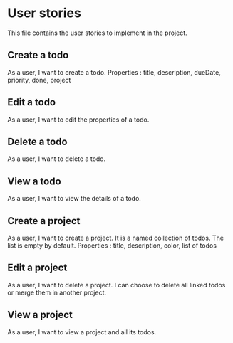 # User stories

This file contains the user stories to implement in the project.

## Create a todo
As a user, I want to create a todo.
Properties : title, description, dueDate, priority, done, project

## Edit a todo
As a user, I want to edit the properties of a todo.

## Delete a todo
As a user, I want to delete a todo.

## View a todo
As a user, I want to view the details of a todo.

## Create a project
As a user, I want to create a project. It is a named collection of todos. The list is empty by default.
Properties : title, description, color, list of todos

## Edit a project
As a user, I want to delete a project. I can choose to delete all linked todos or merge them in another project.

## View a project
As a user, I want to view a project and all its todos.
